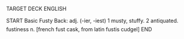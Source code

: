 TARGET DECK
ENGLISH

START
Basic
Fusty
Back: adj. (-ier, -iest) 1 musty, stuffy. 2 antiquated.  fustiness n. [french fust cask, from latin fustis cudgel]
END
